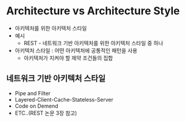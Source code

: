 # Architecture vs Architecture Style

- 아키텍처를 위한 아키텍처 스타일
- 예시
	- REST - 네트워크 기반 아키텍처를 위한 아키텍처 스타일 중 하나
- 아키텍처 스타일 : 어떤 아키텍처에 공통적인 패턴을 사용
	- 아키텍처가 지켜야 할 제약 조건들의 집합

## 네트워크 기반 아키텍처 스타일
- Pipe and Filter
- Layered-Client-Cache-Stateless-Server
- Code on Demend
- ETC..(REST 논문 3장 참고)



